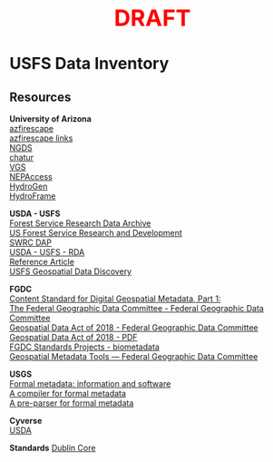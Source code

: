 <div style='text-align: center; color: #ff0000; font-size: 2.5rem; font-weight: bold;'>DRAFT</div>

# USFS Data Inventory  

## Resources  

**University of Arizona**  
[azfirescape](https://azfirescape.org)  
[azfirescape links](https://www.azfirescape.org/home/links.html)  
[NGDS](https://data.geothermaldata.org/)  
[chatur](https://chatur.mysticlabs.ai/)  
[VGS](https://vgs.arizona.edu/)  
[NEPAccess](https://www.nepaccess.org/)  
[HydroGen](https://hydro-generation.org/)  
[HydroFrame](https://hydroframe.org/)  

**USDA - USFS**  
[Forest Service Research Data Archive](https://www.fs.usda.gov/rds/archive/metadata/standards)  
[US Forest Service Research and Development](https://www.fs.usda.gov/research/)  
[SWRC DAP](https://www.tucson.ars.ag.gov/dap/)  
[USDA - USFS - RDA](https://www.fs.usda.gov/rds/archive/metadata)  
[Reference Article](https://wildlife.onlinelibrary.wiley.com/doi/10.1002/wsb.548)  
[USFS Geospatial Data Discovery](https://data-usfs.hub.arcgis.com/)  

**FGDC**  
[Content Standard for Digital Geospatial Metadata, Part 1:](https://www.fgdc.gov/standards/projects/metadata/biometadata)  
[The Federal Geographic Data Committee - Federal Geographic Data Committee](https://www.fgdc.gov/)  
[Geospatial Data Act of 2018 - Federal Geographic Data Committee](https://www.fgdc.gov/gda)  
[Geospatial Data Act of 2018 - PDF](https://www.fgdc.gov/gda/43-usc-ch-46-geospatial-data-geospatial-data-act.pdf)  
[FGDC Standards Projects - biometadata](https://www.fgdc.gov/standards/projects/FGDC-standards-projects/metadata/biometadata/biodatap.pdf)  
[Geospatial Metadata Tools — Federal Geographic Data Committee](https://www.fgdc.gov/metadata/geospatial-metadata-tools)  

**USGS**  
[Formal metadata: information and software](https://geology.usgs.gov/tools/metadata/)  
[A compiler for formal metadata](https://geology.usgs.gov/tools/metadata/tools/doc/mp.html)  
[A pre-parser for formal metadata](https://geology.usgs.gov/tools/metadata/tools/doc/cns.html)  

**Cyverse**  
[USDA](https://datacommons.cyverse.org/browse/iplant/home/shared/usda)  

**Standards**
[Dublin Core](https://www.dublincore.org/specifications/dublin-core/dces/)  
